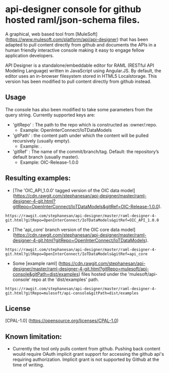 # api-designer console for github hosted raml/json-schema files.

A graphical, web based tool from [MuleSoft] (https://www.mulesoft.com/platform/api/api-designer) that has been adapted to pull content directly from github and documents the APIs in a human friendly interactive console making it easy to engage fellow application developers.

API Designer is a standalone/embeddable editor for RAML (RESTful API Modeling Language) written in JavaScript using Angular.JS. By default, the editor uses an in-browser filesystem stored in HTML5 Localstorage. This version has been modified to pull content directly from github instead.

## Usage

The console has also been modified to take some parameters from the query string.
Currently supported keys are:
* 'gitRepo' : The path to the repo which is constructed as :owner/:repo. 
  * Example: OpenInterConnect/IoTDataModels
* 'gitPath' : the content path under which the content will be pulled recursively (usually empty).
  * Example: .
* 'gitRef' : The name of the commit/branch/tag. Default: the repository’s default branch (usually master).
  * Example: OIC-Release-1.0.0

## Resulting examples:
* [The 'OIC_API_1.0.0' tagged version of the OIC data model] (https://cdn.rawgit.com/stephanesan/api-designer/master/raml-designer-4-git.html?gitRepo=OpenInterConnect/IoTDataModels&gitRef=OIC-Release-1.0.0).
```
https://rawgit.com/stephanesan/api-designer/master/raml-designer-4-git.html?gitRepo=OpenInterConnect/IoTDataModels&gitRef=OIC_API_1.0.0
```
* [The 'api_core' branch version of the OIC core data model] (https://cdn.rawgit.com/stephanesan/api-designer/master/raml-designer-4-git.html?gitRepo=OpenInterConnect/IoTDataModels).
```
https://rawgit.com/stephanesan/api-designer/master/raml-designer-4-git.html?gitRepo=OpenInterConnect/IoTDataModels&gitRef=api_core
```
* Some [example raml] (https://cdn.rawgit.com/stephanesan/api-designer/master/raml-designer-4-git.html?gitRepo=mulesoft/api-console&gitPath=dist/examples) files hosted under the 'mulesoft/api-console' repo at the 'dist/examples' path.
```
https://rawgit.com/stephanesan/api-designer/master/raml-designer-4-git.html?gitRepo=mulesoft/api-console&gitPath=dist/examples
```
## License
[CPAL-1.0] (https://opensource.org/licenses/CPAL-1.0)

## Known limitation:
* Currently the tool only pulls content from github. Pushing back content would require OAuth implicit grant support for accessing the github api's requiring authorization. Implicit grant is not supported by Github at the time of writing.
